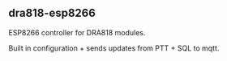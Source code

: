 dra818-esp8266
--------------

ESP8266 controller for DRA818 modules.

Built in configuration + sends updates from PTT + SQL to mqtt.

